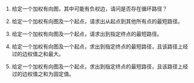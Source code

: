 

1. 给定一个加权有向图，其中可能有负权边，请问是否存在循环路径？

2. 给定一个加权有向图及一个起点，请求出从起点到其他所有点的最短路径。

3. 给定一个加权有向图及一个起点，请求出到指定终点的最短路径。

4. 给定一个加权有向图及一个起点，求出到指定终点的最短路径，且该路径上经过的边权值之和最大。

5. 给定一个加权有向图及一个起点，求出到指定终点的最短路径，且该路径上经过的边权值之和为固定值。
